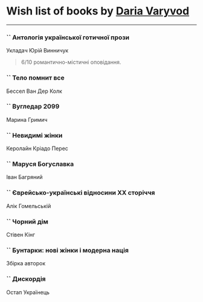 # Wish list of books by [Daria Varyvod](https://www.facebook.com/profile.php?id=829893410524253)
---

### `` Антологія української готичної прози
Укладач Юрій Винничук
> 6/10 романтично-містичні оповідання.

### `` Тело помнит все
Бессел Ван Дер Колк

### `` Вугледар 2099
Марина Гримич

### `` Невидимі жінки
Керолайн Кріадо Перес

### `` Маруся Богуславка
Іван Багряний

### `` Єврейсько-українські відносини ХХ сторіччя
Алік Гомельській

### `` Чорний дім
Стівен Кінг

### `` Бунтарки: нові жінки і модерна нація
Збірка авторок

### `` Дискордія
Остап Українець

